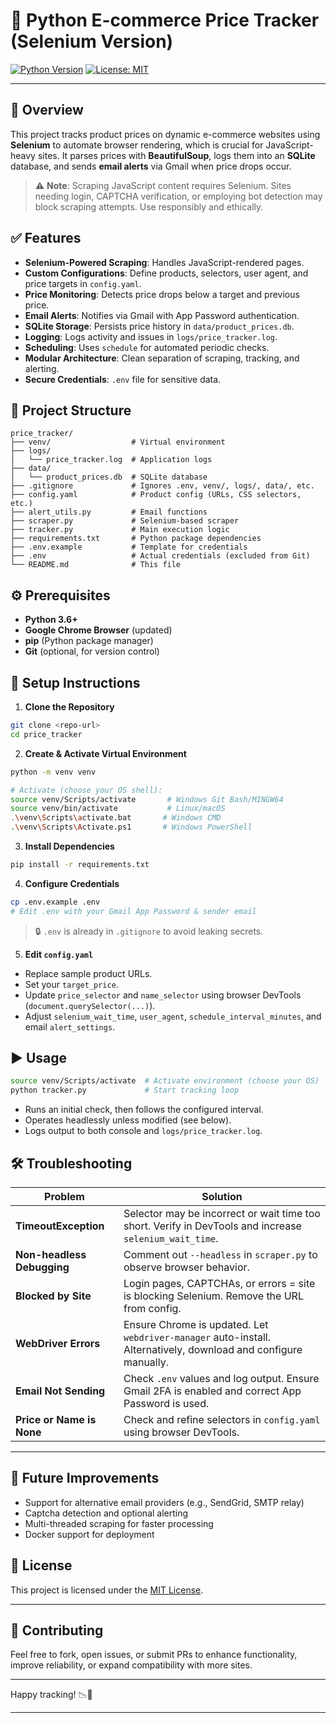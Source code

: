 # 🛒 Python E-commerce Price Tracker (Selenium Version)

[![Python Version](https://img.shields.io/badge/python-3.6+-blue.svg)](https://www.python.org/downloads/)
[![License: MIT](https://img.shields.io/badge/License-MIT-yellow.svg)](https://opensource.org/licenses/MIT)

---

## 📘 Overview

This project tracks product prices on dynamic e-commerce websites using **Selenium** to automate browser rendering, which is crucial for JavaScript-heavy sites. It parses prices with **BeautifulSoup**, logs them into an **SQLite** database, and sends **email alerts** via Gmail when price drops occur.

> ⚠️ **Note**: Scraping JavaScript content requires Selenium. Sites needing login, CAPTCHA verification, or employing bot detection may block scraping attempts. Use responsibly and ethically.

## ✅ Features

* **Selenium-Powered Scraping**: Handles JavaScript-rendered pages.
* **Custom Configurations**: Define products, selectors, user agent, and price targets in `config.yaml`.
* **Price Monitoring**: Detects price drops below a target and previous price.
* **Email Alerts**: Notifies via Gmail with App Password authentication.
* **SQLite Storage**: Persists price history in `data/product_prices.db`.
* **Logging**: Logs activity and issues in `logs/price_tracker.log`.
* **Scheduling**: Uses `schedule` for automated periodic checks.
* **Modular Architecture**: Clean separation of scraping, tracking, and alerting.
* **Secure Credentials**: `.env` file for sensitive data.

## 📁 Project Structure

```
price_tracker/
├── venv/                  # Virtual environment
├── logs/
│   └── price_tracker.log  # Application logs
├── data/
│   └── product_prices.db  # SQLite database
├── .gitignore             # Ignores .env, venv/, logs/, data/, etc.
├── config.yaml            # Product config (URLs, CSS selectors, etc.)
├── alert_utils.py         # Email functions
├── scraper.py             # Selenium-based scraper
├── tracker.py             # Main execution logic
├── requirements.txt       # Python package dependencies
├── .env.example           # Template for credentials
├── .env                   # Actual credentials (excluded from Git)
└── README.md              # This file
```

## ⚙️ Prerequisites

* **Python 3.6+**
* **Google Chrome Browser** (updated)
* **pip** (Python package manager)
* **Git** (optional, for version control)

## 🚀 Setup Instructions

1. **Clone the Repository**

```bash
git clone <repo-url>
cd price_tracker
```

2. **Create & Activate Virtual Environment**

```bash
python -m venv venv

# Activate (choose your OS shell):
source venv/Scripts/activate       # Windows Git Bash/MINGW64
source venv/bin/activate           # Linux/macOS
.\venv\Scripts\activate.bat       # Windows CMD
.\venv\Scripts\Activate.ps1       # Windows PowerShell
```

3. **Install Dependencies**

```bash
pip install -r requirements.txt
```

4. **Configure Credentials**

```bash
cp .env.example .env
# Edit .env with your Gmail App Password & sender email
```

> 🔒 `.env` is already in `.gitignore` to avoid leaking secrets.

5. **Edit `config.yaml`**

* Replace sample product URLs.
* Set your `target_price`.
* Update `price_selector` and `name_selector` using browser DevTools (`document.querySelector(...)`).
* Adjust `selenium_wait_time`, `user_agent`, `schedule_interval_minutes`, and email `alert_settings`.

## ▶️ Usage

```bash
source venv/Scripts/activate  # Activate environment (choose your OS)
python tracker.py             # Start tracking loop
```

* Runs an initial check, then follows the configured interval.
* Operates headlessly unless modified (see below).
* Logs output to both console and `logs/price_tracker.log`.

## 🛠 Troubleshooting

| Problem                    | Solution                                                                                                        |
| -------------------------- | --------------------------------------------------------------------------------------------------------------- |
| **TimeoutException**       | Selector may be incorrect or wait time too short. Verify in DevTools and increase `selenium_wait_time`.         |
| **Non-headless Debugging** | Comment out `--headless` in `scraper.py` to observe browser behavior.                                           |
| **Blocked by Site**        | Login pages, CAPTCHAs, or errors = site is blocking Selenium. Remove the URL from config.                       |
| **WebDriver Errors**       | Ensure Chrome is updated. Let `webdriver-manager` auto-install. Alternatively, download and configure manually. |
| **Email Not Sending**      | Check `.env` values and log output. Ensure Gmail 2FA is enabled and correct App Password is used.               |
| **Price or Name is None**  | Check and refine selectors in `config.yaml` using browser DevTools.                                             |

---

## 🧪 Future Improvements

* Support for alternative email providers (e.g., SendGrid, SMTP relay)
* Captcha detection and optional alerting
* Multi-threaded scraping for faster processing
* Docker support for deployment

## 📜 License

This project is licensed under the [MIT License](https://opensource.org/licenses/MIT).

---

## 🙏 Contributing

Feel free to fork, open issues, or submit PRs to enhance functionality, improve reliability, or expand compatibility with more sites.

---

Happy tracking! 📉💸

---
